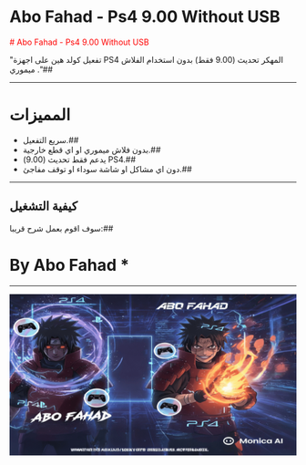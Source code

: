 








# Abo Fahad - Ps4 9.00 Without USB
<span style="color:red"># Abo Fahad - Ps4 9.00 Without USB</span>

"تفعيل كولد هين على اجهزة PS4 المهكر تحديث (9.00 فقط) بدون استخدام الفلاش ميموري ."##

---

# المميزات

- سريع التفعيل.##
- بدون فلاش ميموري او اي قطع خارجية.##
- يدعم فقط تحديث (9.00) PS4.##
- دون اي مشاكل او شاشة سوداء او توقف مفاجئ.##


---

## كيفية التشغيل

سوف اقوم بعمل شرح قريبا:##
# By Abo Fahad *
---

![واجهة المشروع](icon0.jpg)

